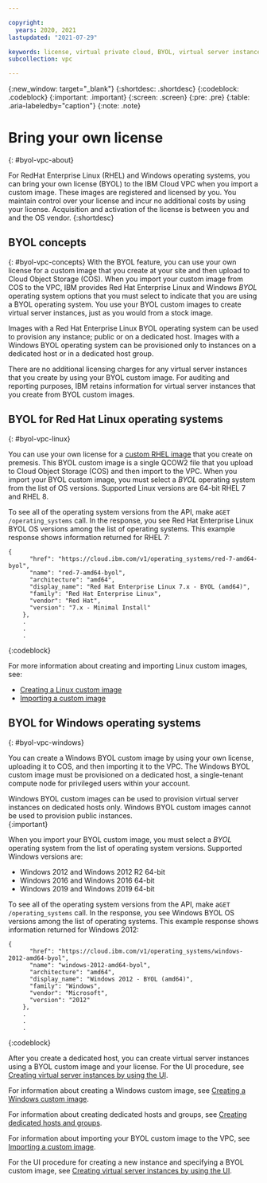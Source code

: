 ```yaml
---

copyright:
  years: 2020, 2021
lastupdated: "2021-07-29"

keywords: license, virtual private cloud, BYOL, virtual server instance, instance, custom image, encryption
subcollection: vpc

---
```

{:new_window: target="_blank"}
{:shortdesc: .shortdesc}
{:codeblock: .codeblock}
{:important: .important}
{:screen: .screen}
{:pre: .pre}
{:table: .aria-labeledby="caption"}
{:note: .note}

# Bring your own license
{: #byol-vpc-about}

For RedHat Enterprise Linux (RHEL) and Windows operating systems, you can bring your own license (BYOL) to the IBM Cloud VPC when you import a custom image. These images are registered and licensed by you. You maintain control over your license and incur no additional costs by using your license. Acquisition and activation of the license is between you and and the OS vendor.
{:shortdesc}

## BYOL concepts
{: #byol-vpc-concepts}
With the BYOL feature, you can use your own license for a custom image that you create at your site and then upload to Cloud Object Storage (COS). When you import your custom image from COS to the VPC, IBM provides Red Hat Enterprise Linux and Windows *BYOL* operating system options that you must select to indicate that you are using a BYOL operating system. You use your BYOL custom images to create virtual server instances, just as you would from a stock image.

Images with a Red Hat Enterprise Linux BYOL operating system can be used to provision any instance; public or on a dedicated host. Images with a Windows BYOL operating system can be provisioned only to instances on a dedicated host or in a dedicated host group.

There are no additional licensing charges for any virtual server instances that you create by using your BYOL custom image. For auditing and reporting purposes, IBM retains information for virtual server instances that you create from BYOL custom images.

## BYOL for Red Hat Linux operating systems
{: #byol-vpc-linux}

You can use your own license for a [custom RHEL image](/docs/vpc?topic=vpc-create-linux-custom-image) that you create on premesis. This BYOL custom image is a single QCOW2 file that you upload to Cloud Object Storage (COS) and then import to the VPC. When you import your BYOL custom image, you must select a _BYOL_ operating system from the list of OS versions. Supported Linux versions are 64-bit RHEL 7 and RHEL 8.

To see all of the operating system versions from the API, make a`GET /operating_systems` call. In the response, you see Red Hat Enterprise Linux BYOL OS versions among the list of operating systems. This example response shows information returned for RHEL 7:

```
{
      "href": "https://cloud.ibm.com/v1/operating_systems/red-7-amd64-byol",
      "name": "red-7-amd64-byol",
      "architecture": "amd64",
      "display_name": "Red Hat Enterprise Linux 7.x - BYOL (amd64)",
      "family": "Red Hat Enterprise Linux",
      "vendor": "Red Hat",
      "version": "7.x - Minimal Install"
    },
    .
    .
    .
```
{:codeblock}

For more information about creating and importing Linux custom images, see:

* [Creating a Linux custom image](/docs/vpc?topic=vpc-create-linux-custom-image)
* [Importing a custom image](/docs/vpc?topic=vpc-managing-images#import-custom-image)

## BYOL for Windows operating systems
{: #byol-vpc-windows}

You can create a Windows BYOL custom image by using your own license, uploading it to COS, and then importing it to the VPC. The Windows BYOL custom image must be provisioned on a dedicated host, a single-tenant compute node for privileged users within your account.

Windows BYOL custom images can be used to provision virtual server instances on dedicated hosts only. Windows BYOL custom images cannot be used to provision public instances.  
{:important}

When you import your BYOL custom image, you must select a _BYOL_ operating system from the list of operating system versions. Supported Windows versions are:

* Windows 2012 and Windows 2012 R2 64-bit
* Windows 2016 and Windows 2016 64-bit
* Windows 2019 and Windows 2019 64-bit

To see all of the operating system versions from the API, make a`GET /operating_systems` call. In the response, you see Windows BYOL OS versions among the list of operating systems. This example response shows information returned for Windows 2012:

```
{
      "href": "https://cloud.ibm.com/v1/operating_systems/windows-2012-amd64-byol",
      "name": "windows-2012-amd64-byol",
      "architecture": "amd64",
      "display_name": "Windows 2012 - BYOL (amd64)",
      "family": "Windows",
      "vendor": "Microsoft",
      "version": "2012"
    },
    .
    .
    .
```
{:codeblock}

After you create a dedicated host, you can create virtual server instances using a BYOL custom image and your license. For the UI procedure, see [Creating virtual server instances by using the UI](/docs/vpc?topic=vpc-creating-virtual-servers).

For information about creating a Windows custom image, see [Creating a Windows custom image](/docs/vpc?topic=vpc-create-windows-custom-image).

For information about creating dedicated hosts and groups, see [Creating dedicated hosts and groups](/docs/vpc?topic=vpc-creating-dedicated-hosts-instances).

For information about importing your BYOL custom image to the VPC, see [Importing a custom image](/docs/vpc?topic=vpc-managing-images#import-custom-image).

For the UI procedure for creating a new instance and specifying a BYOL custom image, see [Creating virtual server instances by using the UI](/docs/vpc?topic=vpc-creating-virtual-servers).
